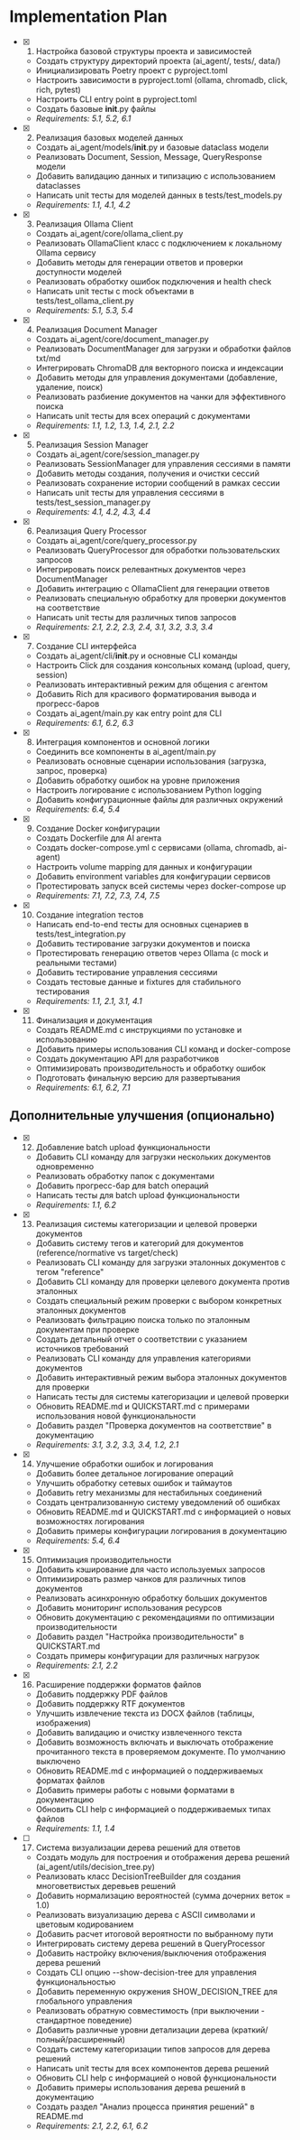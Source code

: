 # Implementation Plan

- [x] 1. Настройка базовой структуры проекта и зависимостей

  - Создать структуру директорий проекта (ai_agent/, tests/, data/)
  - Инициализировать Poetry проект с pyproject.toml
  - Настроить зависимости в pyproject.toml (ollama, chromadb, click, rich, pytest)
  - Настроить CLI entry point в pyproject.toml
  - Создать базовые **init**.py файлы
  - _Requirements: 5.1, 5.2, 6.1_

- [x] 2. Реализация базовых моделей данных

  - Создать ai_agent/models/**init**.py и базовые dataclass модели
  - Реализовать Document, Session, Message, QueryResponse модели
  - Добавить валидацию данных и типизацию с использованием dataclasses
  - Написать unit тесты для моделей данных в tests/test_models.py
  - _Requirements: 1.1, 4.1, 4.2_

- [x] 3. Реализация Ollama Client

  - Создать ai_agent/core/ollama_client.py
  - Реализовать OllamaClient класс с подключением к локальному Ollama сервису
  - Добавить методы для генерации ответов и проверки доступности моделей
  - Реализовать обработку ошибок подключения и health check
  - Написать unit тесты с mock объектами в tests/test_ollama_client.py
  - _Requirements: 5.1, 5.3, 5.4_

- [x] 4. Реализация Document Manager

  - Создать ai_agent/core/document_manager.py
  - Реализовать DocumentManager для загрузки и обработки файлов txt/md
  - Интегрировать ChromaDB для векторного поиска и индексации
  - Добавить методы для управления документами (добавление, удаление, поиск)
  - Реализовать разбиение документов на чанки для эффективного поиска
  - Написать unit тесты для всех операций с документами
  - _Requirements: 1.1, 1.2, 1.3, 1.4, 2.1, 2.2_

- [x] 5. Реализация Session Manager

  - Создать ai_agent/core/session_manager.py
  - Реализовать SessionManager для управления сессиями в памяти
  - Добавить методы создания, получения и очистки сессий
  - Реализовать сохранение истории сообщений в рамках сессии
  - Написать unit тесты для управления сессиями в tests/test_session_manager.py
  - _Requirements: 4.1, 4.2, 4.3, 4.4_

- [x] 6. Реализация Query Processor

  - Создать ai_agent/core/query_processor.py
  - Реализовать QueryProcessor для обработки пользовательских запросов
  - Интегрировать поиск релевантных документов через DocumentManager
  - Добавить интеграцию с OllamaClient для генерации ответов
  - Реализовать специальную обработку для проверки документов на соответствие
  - Написать unit тесты для различных типов запросов
  - _Requirements: 2.1, 2.2, 2.3, 2.4, 3.1, 3.2, 3.3, 3.4_

- [x] 7. Создание CLI интерфейса

  - Создать ai_agent/cli/**init**.py и основные CLI команды
  - Настроить Click для создания консольных команд (upload, query, session)
  - Реализовать интерактивный режим для общения с агентом
  - Добавить Rich для красивого форматирования вывода и прогресс-баров
  - Создать ai_agent/main.py как entry point для CLI
  - _Requirements: 6.1, 6.2, 6.3_

- [x] 8. Интеграция компонентов и основной логики

  - Соединить все компоненты в ai_agent/main.py
  - Реализовать основные сценарии использования (загрузка, запрос, проверка)
  - Добавить обработку ошибок на уровне приложения
  - Настроить логирование с использованием Python logging
  - Добавить конфигурационные файлы для различных окружений
  - _Requirements: 6.4, 5.4_

- [x] 9. Создание Docker конфигурации

  - Создать Dockerfile для AI агента
  - Создать docker-compose.yml с сервисами (ollama, chromadb, ai-agent)
  - Настроить volume mapping для данных и конфигурации
  - Добавить environment variables для конфигурации сервисов
  - Протестировать запуск всей системы через docker-compose up
  - _Requirements: 7.1, 7.2, 7.3, 7.4, 7.5_

- [x] 10. Создание integration тестов

  - Написать end-to-end тесты для основных сценариев в tests/test_integration.py
  - Добавить тестирование загрузки документов и поиска
  - Протестировать генерацию ответов через Ollama (с mock и реальными тестами)
  - Добавить тестирование управления сессиями
  - Создать тестовые данные и fixtures для стабильного тестирования
  - _Requirements: 1.1, 2.1, 3.1, 4.1_

- [x] 11. Финализация и документация
  - Создать README.md с инструкциями по установке и использованию
  - Добавить примеры использования CLI команд и docker-compose
  - Создать документацию API для разработчиков
  - Оптимизировать производительность и обработку ошибок
  - Подготовать финальную версию для развертывания
  - _Requirements: 6.1, 6.2, 7.1_

## Дополнительные улучшения (опционально)

- [x] 12. Добавление batch upload функциональности

  - Добавить CLI команду для загрузки нескольких документов одновременно
  - Реализовать обработку папок с документами
  - Добавить прогресс-бар для batch операций
  - Написать тесты для batch upload функциональности
  - _Requirements: 1.1, 6.2_

- [x] 13. Реализация системы категоризации и целевой проверки документов

  - Добавить систему тегов и категорий для документов (reference/normative vs target/check)
  - Реализовать CLI команду для загрузки эталонных документов с тегом "reference"
  - Добавить CLI команду для проверки целевого документа против эталонных
  - Создать специальный режим проверки с выбором конкретных эталонных документов
  - Реализовать фильтрацию поиска только по эталонным документам при проверке
  - Создать детальный отчет о соответствии с указанием источников требований
  - Реализовать CLI команду для управления категориями документов
  - Добавить интерактивный режим выбора эталонных документов для проверки
  - Написать тесты для системы категоризации и целевой проверки
  - Обновить README.md и QUICKSTART.md с примерами использования новой функциональности
  - Добавить раздел "Проверка документов на соответствие" в документацию
  - _Requirements: 3.1, 3.2, 3.3, 3.4, 1.2, 2.1_

- [x] 14. Улучшение обработки ошибок и логирования

  - Добавить более детальное логирование операций
  - Улучшить обработку сетевых ошибок и таймаутов
  - Добавить retry механизмы для нестабильных соединений
  - Создать централизованную систему уведомлений об ошибках
  - Обновить README.md и QUICKSTART.md с информацией о новых возможностях логирования
  - Добавить примеры конфигурации логирования в документацию
  - _Requirements: 5.4, 6.4_

- [x] 15. Оптимизация производительности

  - Добавить кэширование для часто используемых запросов
  - Оптимизировать размер чанков для различных типов документов
  - Реализовать асинхронную обработку больших документов
  - Добавить мониторинг использования ресурсов
  - Обновить документацию с рекомендациями по оптимизации производительности
  - Добавить раздел "Настройка производительности" в QUICKSTART.md
  - Создать примеры конфигурации для различных нагрузок
  - _Requirements: 2.1, 2.2_

- [x] 16. Расширение поддержки форматов файлов

  - Добавить поддержку PDF файлов
  - Добавить поддержку RTF документов
  - Улучшить извлечение текста из DOCX файлов (таблицы, изображения)
  - Добавить валидацию и очистку извлеченного текста
  - Добавить возможность включать и выключать отображение прочитанного текста в проверяемом документе. По умолчанию выключено
  - Обновить README.md с информацией о поддерживаемых форматах файлов
  - Добавить примеры работы с новыми форматами в документацию
  - Обновить CLI help с информацией о поддерживаемых типах файлов
  - _Requirements: 1.1, 1.4_

- [ ] 17. Система визуализации дерева решений для ответов
  - Создать модуль для построения и отображения дерева решений (ai_agent/utils/decision_tree.py)
  - Реализовать класс DecisionTreeBuilder для создания многоветвистых деревьев решений
  - Добавить нормализацию вероятностей (сумма дочерних веток = 1.0)
  - Реализовать визуализацию дерева с ASCII символами и цветовым кодированием
  - Добавить расчет итоговой вероятности по выбранному пути
  - Интегрировать систему дерева решений в QueryProcessor
  - Добавить настройку включения/выключения отображения дерева решений
  - Создать CLI опцию --show-decision-tree для управления функциональностью
  - Добавить переменную окружения SHOW_DECISION_TREE для глобального управления
  - Реализовать обратную совместимость (при выключении - стандартное поведение)
  - Добавить различные уровни детализации дерева (краткий/полный/расширенный)
  - Создать систему категоризации типов запросов для дерева решений
  - Написать unit тесты для всех компонентов дерева решений
  - Обновить CLI help с информацией о новой функциональности
  - Добавить примеры использования дерева решений в документацию
  - Создать раздел "Анализ процесса принятия решений" в README.md
  - _Requirements: 2.1, 2.2, 6.1, 6.2_

